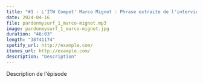 ```yaml
---
title: "#1 - L'ITW Compet' Marco Mignot : Phrase extraite de l'interview"
date: 2024-04-16
file: pardonmysurf_1_marco-mignot.mp3
image: pardonmysurf_1_marco-mignot.jpg
duration: "46:03"
length: "38741174"
spotify_url: http://example.com/
itunes_url: http://example.com/
description: "Description"
---
```


Description de l'épisode